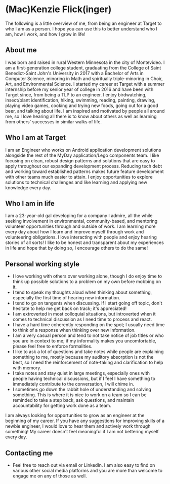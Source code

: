 # (Mac)Kenzie Flick(inger)
The following is a little overview of me, from being an engineer at Target to who I am as a person. I hope you can use this to better understand who I am, how I work, and how I grow in life! 

## About me 
I was born and raised in rural Western Minnesota in the city of Montevideo. I am a first-generation college student, graduating from the College of Saint Benedict-Saint John's University in 2017 with a Bachelor of Arts in Computer Science, minoring in Math and spiritually triple-minoring in Choir, Art, and Environmental Science. I started my career at Target with a summer internship before my senior year of college in 2016 and have been with Target since, from being a TLP to an engineer. I enjoy birdwatching, insect/plant identification, hiking, swimming, reading, painting, drawing, playing video games, cooking and trying new foods, going out for a good beer, and talking about life. I am inspired and motivated by people all around me, so I love hearing all there is to know about others as well as learning from others' successes in similar walks of life.

## Who I am at Target
I am an Engineer who works on Android application development solutions alongside the rest of the MyDay application/Lego components team. I like focusing on clean, robust design patterns and solutions that are easy to apply throughout our expanding development process. Reducing tech debt and working toward established patterns makes future feature development with other teams much easier to attain. I enjoy opportunities to explore solutions to technical challenges and like learning and applying new knowledge every day.

## Who I am in life
I am a 23-year-old gal developing for a company I admire, all the while seeking involvement in environmental, community-based, and mentoring volunteer opportunities through and outside of work. I am learning more every day about how I learn and improve myself through work and volunteering obligations. I love interacting with people and enjoy hearing stories of all sorts! I like to be honest and transparent about my experiences in life and hope that by doing so, I encourage others to do the same!

## Personal working style
- I love working with others over working alone, though I do enjoy time to think up possible solutions to a problem on my own before mobbing on it.
- I tend to speak my thoughts aloud when thinking about something, especially the first time of hearing new information.
- I tend to go on tangents when discussing. If I start going off topic, don't hesitate to help me get back on track; it's appreciated!
- I am extroverted in most colloquial situations, but introverted when it comes to technical discussion as I need time to process and react.
- I have a hard time coherently responding on the spot; I usually need time to think of a response when thinking over new information.
- I am a very casual person and tend to not take notice of job titles or who you are in context to me; if my informality makes you uncomfortable, please feel free to enforce formalities.
- I like to ask a lot of questions and take notes while people are explaining something to me, mostly because my auditory absorption is not the best, so I need the reinforcement of note-taking and clarification to help with memory. 
- I take notes and stay quiet in large meetings, especially ones with people having technical discussions, but if I feel I have something to immediately contribute to the conversation, I will chime in.
- I sometimes go down the rabbit hole of understanding and solving something. This is where it is nice to work on a team so  I can be reminded to take a step back, ask questions, and maintain accountability for getting work done as a team.

I am always looking for opportunities to grow as an engineer at the beginning of my career. If you have any suggestions for improving skills of a newbie engineer, I would love to hear them and actively work through something! My career doesn't feel meaningful if I am not bettering myself every day.

## Contacting me
- Feel free to reach out via email or LinkedIn. I am also easy to find on various other social media platforms and you are more than welcome to engage me on any of those as well.  
